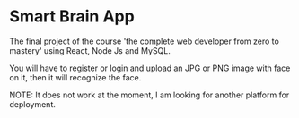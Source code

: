 # Smart Brain App

The final project of the course 'the complete web developer from zero to mastery' using React, Node Js and MySQL.

You will have to register or login and upload an JPG or PNG image with face on it, then it will recognize the face.

NOTE: It does not work at the moment, I am looking for another platform for deployment.
